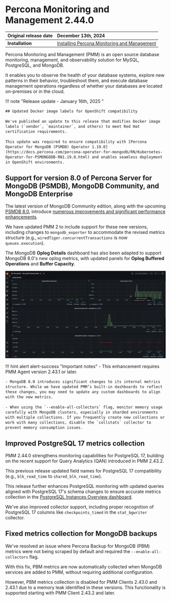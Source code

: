 # Percona Monitoring and Management 2.44.0

| **Original release date** | December 13th, 2024                                                                             |
| -----------------| :---------------------------------------------------------------------------------------------- |
| **Installation** | [Installing Percona Monitoring and Management](../quickstart/index.md) |

Percona Monitoring and Management (PMM) is an open source database monitoring, management, and observability solution for MySQL, PostgreSQL, and MongoDB.

It enables you to observe the health of your database systems, explore new patterns in their behavior, troubleshoot them, and execute database management operations regardless of whether your databases are located on-premises or in the cloud.


!!! note "Release update - January 16th, 2025 "

    ## Updated Docker image labels for OpenShift compatibility

    We've published an update to this release that modifies Docker image labels (`vendor`, `maintainer`, and others) to meet Red Hat certification requirements.

    This update was required to ensure compatibility with [Percona Operator for MongoDB (PSMDB) Operator 1.19.0](https://docs.percona.com/percona-operator-for-mongodb/RN/Kubernetes-Operator-for-PSMONGODB-RN1.19.0.html) and enables seamless deployment in OpenShift environments.

## Support for version 8.0 of Percona Server for MongoDB (PSMDB), MongoDB Community, and MongoDB Enterprise

The latest version of MongoDB Community edition, along with the upcoming [PSMDB 8.0](https://www.percona.com/software/mongodb/percona-server-for-mongodb), introduce [numerous improvements and significant performance enhancements](https://www.mongodb.com/docs/manual/release-notes/8.0/).

We have updated PMM 2 to include support for these new versions, including changes to `mongodb_exporter` to accommodate the revised metrics structure (e.g., `wiredTiger.concurrentTransactions` is now `queues.execution`).

The MongoDB **Oplog Details** dashboard has also been adapted to support MongoDB 8.0's new oplog metrics, with updated panels for **Oplog Buffered Operations** and **Buffer Capacity**.

![Updated Oplog Details dashboard](../images/Oplog_Details.png)

!!! hint alert alert-success "Important notes"
    - This enhancement requires PMM Agent version 2.43.1 or later.

    - MongoDB 8.0 introduces significant changes to its internal metrics structure. While we have updated PMM’s built-in dashboards to reflect these changes, you may need to update any custom dashboards to align with the new metrics.

    - When using the `--enable-all-collectors` flag, monitor memory usage carefully with MongoDB clusters, especially in sharded environments with multiple collections. If you frequently create new collections or work with many collections, disable the `collstats` collector to prevent memory consumption issues.

## Improved PostgreSQL 17 metrics collection

PMM 2.44.0 strengthens monitoring capabilities for PostgreSQL 17, building on the recent support for Query Analytics (QAN) introduced in PMM 2.43.2.

This previous release updated field names for PostgreSQL 17 compatibility (e.g., `blk_read_time` to `shared_blk_read_time`).

This release further enhances PostgreSQL monitoring with updated queries aligned with PostgreSQL 17's schema changes to ensure accurate metrics collection in the [PostgreSQL Instances Overview dashboard](../details/dashboards/dashboard-postgresql-instances-overview.md).

We've also improved collector support, including proper recognition of PostgreSQL 17 columns like `checkpoints_timed` in the `stat_bgwriter` collector.


## Fixed metrics collection for MongoDB backups

We've resolved an issue where Percona Backup for MongoDB (PBM) metrics were not being scraped by default and required the `--enable-all-collectors` flag.

With this fix, PBM metrics are now automatically collected when MongoDB services are added to PMM, without requiring additional configuration.

However, PBM metrics collection is disabled for PMM Clients 2.43.0 and 2.43.1 due to a memory leak identified in these versions. This functionality is supported starting with PMM Client 2.43.2 and later.
